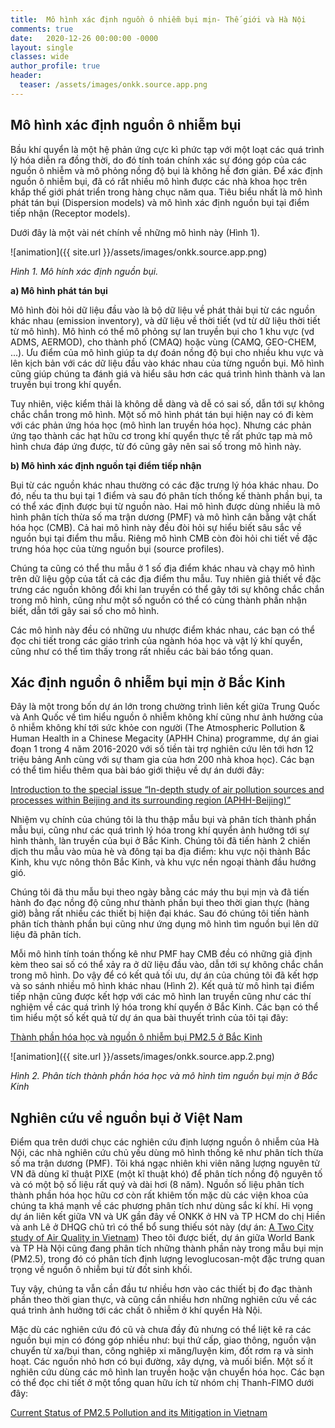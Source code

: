 ```yaml
---
title:  Mô hình xác định nguồn ô nhiễm bụi mịn- Thế giới và Hà Nội
comments: true
date:   2020-12-26 00:00:00 -0000
layout: single
classes: wide
author_profile: true
header:
  teaser: /assets/images/onkk.source.app.png
---
```


## Mô hình xác định nguồn ô nhiễm bụi

Bầu khí quyển là một hệ phản ứng cực kì phức tạp với một loạt các quá trình lý hóa diễn ra đồng thời, 
do đó tính toán chính xác sự đóng góp của các nguồn ô nhiễm và mô phỏng nồng độ bụi là không hề đơn giản. 
Để xác định nguồn ô nhiễm bụi, đã có rất nhiều mô hình được các nhà khoa học trên khắp thế giới phát triển trong 
hàng chục năm qua. Tiêu biểu nhất là mô hình phát tán bụi (Dispersion models) 
và mô hình xác định nguồn bụi tại điểm tiếp nhận (Receptor models).

Dưới đây là một vài nét chính về những mô hình này (Hình 1).

![animation]({{ site.url }}/assets/images/onkk.source.app.png)

*Hình 1. Mô hính xác định nguồn bụi.*


**a) Mô hình phát tán bụi** 

Mô hình đòi hỏi dữ liệu đầu vào là bộ dữ liệu về phát thải bụi từ các nguồn khác nhau (emission inventory),
và dữ liệu về thời tiết (vd từ dữ liệu thời tiết từ mô hình). 
Mô hình có thể mô phỏng sự lan truyền bụi cho 1 khu vực (vd ADMS, AERMOD), cho thành phố (CMAQ) hoặc vùng (CAMQ, GEO-CHEM, ...).
Ưu điểm của mô hình giúp ta dự đoán nồng độ bụi cho nhiều khu vực và lên kịch bản với các dữ liệu đầu vào khác nhau của từng 
nguồn bụi. Mô hình cũng giúp chúng ta đánh giá và hiểu sâu hơn các quá trình hình thành và lan truyền bụi trong khí quyển.

Tuy nhiên, việc kiểm thải là không dễ dàng và dễ có sai số, dẫn tới sự không chắc chắn trong mô hình.
Một số mô hình phát tán bụi hiện nay có đi kèm với các phản ứng hóa học (mô hình lan truyền hóa học).
Nhưng các phản ứng tạo thành các hạt hữu cơ trong khí quyển thực tế rất phức tạp mà mô hình chưa đáp ứng được, 
từ đó cũng gây nên sai số trong mô hình này.

**b) Mô hình xác định nguồn tại điểm tiếp nhận**

Bụi từ các nguồn khác nhau thường có các đặc trưng lý hóa khác nhau. 
Do đó, nếu ta thu bụi tại 1 điểm và sau đó phân tích thống kế thành phần bụi, ta có thể xác định được bụi từ nguồn nào.
Hai mô hình được dùng nhiều là mô hình phân tích thừa số ma trận dương (PMF) và mô hình cân bằng vật chất hóa học (CMB).
Cả hai mô hình này đều đòi hỏi sự hiểu biết sâu sắc về nguồn bụi tại điểm thu mẫu. 
Riêng mô hình CMB còn đòi hỏi chi tiết về đặc trưng hóa học của từng nguồn bụi (source profiles). 

Chúng ta cũng có thể thu mẫu ở 1 số địa điểm khác nhau và chạy mô hình trên dữ liệu gộp của tất cả các địa điểm thu mẫu. 
Tuy nhiên giả thiết về đặc trưng các nguồn không đổi khi lan truyền có thể gây tới sự không chắc chắn trong mô hình, 
cũng như một số nguồn có thể có cùng thành phần nhận biết, dẫn tới gây sai số cho mô hình. 

Các mô hình này đều có những ưu nhược điểm khác nhau, các bạn có thể đọc chi tiết trong các giáo trình của ngành hóa học và vật lý khí quyển, cũng như có thể tìm thấy trong rất nhiều các bài báo tổng quan.

## Xác định nguồn ô nhiễm bụi mịn ở Bắc Kinh 

Đây là một trong bốn dự án lớn trong chường trình liên kết giữa Trung Quốc và Anh Quốc về tìm hiểu nguồn ô nhiễm không khí cũng như
ảnh hưởng của ô nhiễm không khí tới sức khỏe con người (The Atmospheric Pollution & Human Health in a Chinese Megacity (APHH China) programme, dự án giai đoạn 1 trong 4 năm 2016-2020 với số tiền tài trợ nghiên cứu lên tới hơn 12 triệu bảng Anh cùng với sự tham gia
của hơn 200 nhà khoa học).
Các bạn có thể tìm hiểu thêm qua bài báo giới thiệu về dự án dưới đây:

[Introduction to the special issue “In-depth study of air pollution sources and processes within Beijing and its surrounding region (APHH-Beijing)”](https://acp.copernicus.org/articles/19/7519/2019/acp-19-7519-2019.html)

Nhiệm vụ chính của chúng tôi là thu thập mẫu bụi và phân tích thành phần mẫu bụi, cũng như các quá trình lý hóa trong khí quyển
ảnh hưởng tới sự hình thành, làn truyền của bụi ở Bắc Kinh. Chúng tôi đã tiến hành 2 chiến dịch thu mẫu vào mùa hè và đông tại ba địa điểm: khu vực nội thành Bắc Kinh, khu vực nông thôn Bắc Kinh, và khu vực nền ngoại thành đầu hướng gió.

Chúng tôi đã thu mẫu bụi theo ngày bằng các máy thu bụi mịn và đã tiến hành đo đạc nồng độ cũng như thành phần bụi theo thời gian thực (hàng giờ) bằng rất nhiều các thiết bị hiện đại khác. Sau đó chúng tôi tiến hành phân tích thành phần bụi cũng như ứng dụng mô hình tìm nguồn bụi lên dữ liệu đã phân tích.

Mỗi mô hình tính toán thống kê như PMF hay CMB đều có những giả định kèm theo sai số có thể xảy ra ở dữ liệu đầu vào, 
dẫn tới sự không chắc chắn trong mô hình. 
Do vậy để có kết quả tối ưu, dự án của chúng tôi đã kết hợp và so sánh nhiều mô hình khác nhau (Hình 2).
Kết quả từ mô hình tại điểm tiếp nhận cũng được kết hợp với các mô hình lan truyền cũng như các thí nghiệm về các quá trình lý
hóa trong khí quyển ở Bắc Kinh.
Các bạn có thể tìm hiểu một số kết quả từ dự án qua bài thuyết trình của tôi tại đây: 

[Thành phần hóa học và nguồn ô nhiễm bụi PM2.5 ở Bắc Kinh](https://github.com/tuanvvu/Atmospheric_science_VN/blob/master/Tai_lieu_references/2019_APHH_school_seminar.pdf)

![animation]({{ site.url }}/assets/images/onkk.source.app.2.png)

*Hình 2. Phân tích thành phần hóa học và mô hình tìm nguồn bụi mịn ở Bắc Kinh*

## Nghiên cứu về nguồn bụi ở Việt Nam

Điểm qua trên dưới chục các nghiên cứu định lượng nguồn ô nhiễm của Hà Nội, các nhà nghiên cứu chủ yếu dùng mô hình thống kê 
như phân tích thừa số ma trận dương (PMF). 
Tôi khá ngạc nhiên khi viên năng lượng nguyên tử VN đã dùng kĩ thuật PIXE (một kĩ thuật khó)
để phân tích nồng độ nguyên tố và có một bộ số liệu rất quý và dài hơi (8 năm). 
Nguồn số liệu phân tích thành phần hóa học hữu cơ còn rất khiêm tốn mặc dù các viện khoa của chúng ta khá mạnh 
về các phương phân tích như dùng sắc kí khí. Hi vọng dự án liên kết giữa VN và UK gần đây về ONKK ở HN và TP HCM 
do chị Hiền và anh Lê ở DHQG chủ trì
có thể bổ sung thiếu sót này (dự án: [A Two City study of Air Quality in Vietnam](https://gtr.ukri.org/projects?ref=NE%2FP014771%2F1))
Theo tôi được biết, dự án giữa World Bank và TP Hà Nội cũng đang phân tích những thành phần này trong mẫu bụi mịn (PM2.5),
trong đó có phân tích định lượng levoglucosan-một đặc trưng quan trọng về nguồn ô nhiễm bụi từ đốt sinh khối.

Tuy vậy, chúng ta vẫn cần đầu tư nhiều hơn vào các thiết bị đo đạc thành phần theo thời gian thực, 
và cũng cần nhiều hơn những nghiên cứu về các quá trình ảnh hưởng tới các chất ô nhiễm ở khí quyển Hà Nội.

Mặc dù các nghiên cứu đó cũ và chưa đầy đủ nhưng có thể liệt kê ra các nguồn bụi mịn có đóng góp nhiều như:
bụi thứ cấp, giao thông, nguồn vận chuyển từ xa/bụi than, công nghiệp xi măng/luyện kim, đốt rơm rạ và sinh hoạt. 
Các nguồn nhỏ hơn có bụi đường, xây dựng, và muối biển. Một số ít nghiên cứu dùng các mô hình lan truyền hoặc vận chuyển hóa học.
Các bạn có thể đọc chi tiết ở một tổng quan hữu ích từ nhóm chị Thanh-FIMO dưới đây:

[Current Status of PM2.5 Pollution and its Mitigation in Vietnam](https://eprints.uet.vnu.edu.vn/eprints/id/eprint/3129/)


